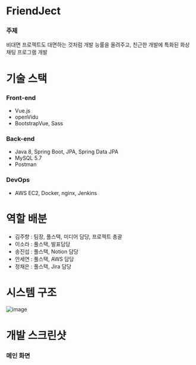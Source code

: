 # FriendJect

### 주제

비대면 프로젝트도 대면하는 것처럼 개발 능률을 올려주고, 친근한
개발에 특화된 화상 채팅 프로그램 개발

# 기술 스택

### Front-end

- Vue.js
- openVidu
- BootstrapVue, Sass

### Back-end

- Java 8, Spring Boot, JPA, Spring Data JPA
- MySQL 5.7
- Postman

### DevOps

- AWS EC2, Docker, nginx, Jenkins

# 역할 배분

- 김주향 : 팀장, 풀스택, 미디어 담당, 프로젝트 총괄
- 이소라 : 풀스택, 발표담당
- 송진섭 : 풀스택, Notion 담당
- 안세연 : 풀스택, AWS 담당
- 정채은 : 풀스택, Jira 담당

# 시스템 구조
![image](https://user-images.githubusercontent.com/68576770/154609010-1ab37188-1ad4-46b0-93f5-83fa4280c7d1.png)

# 개발 스크린샷

### 메인 화면
